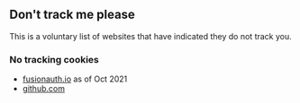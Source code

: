 ## Don't track me please
This is a voluntary list of websites that have indicated they do not track you. 

### No tracking cookies

- [fusionauth.io](fusionauth.io) as of Oct 2021
- [github.com](github.com)
